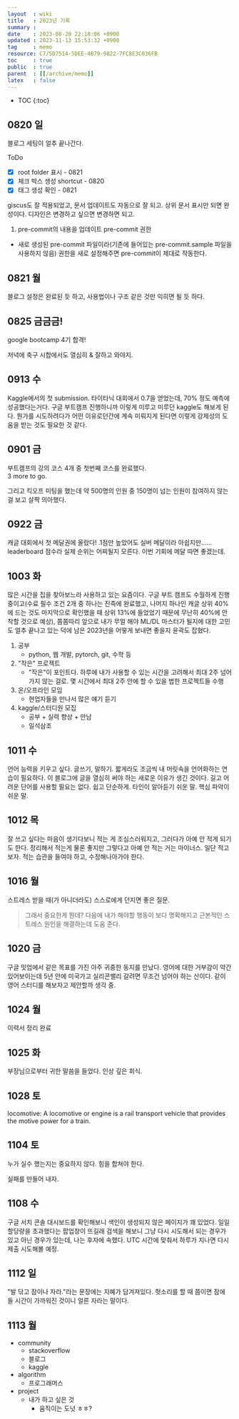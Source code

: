 ```yaml
---
layout  : wiki
title   : 2023년 기록
summary : 
date    : 2023-08-20 22:18:06 +0900
updated : 2023-11-13 15:53:32 +0900
tag     : memo
resource: C7/5D7514-5DEE-4B79-9822-7FC8E3C036FB
toc     : true
public  : true
parent  : [[/archive/memo]]
latex   : false
---
```

* TOC
{:toc}

## 0820 일
블로그 세팅이 얼추 끝나간다. 

ToDo
* [X] root folder 표시 - 0821
* [X] 체크 박스 생성 shortcut - 0820
* [X] 태그 생성 확인 - 0821

giscus도 잘 적용되었고, 문서 업데이트도 자동으로 잘 되고. 상위 문서 표시만 되면 완성이다. 디자인은 변경하고 싶으면 변경하면 되고.

1. pre-commit의 내용을 업데이트
pre-commit 권한
* 새로 생성된 pre-commit 파일이라(기존에 들어있는 pre-commit.sample 파일을 사용하지 않음) 권한을 새로 설정해주면 pre-commit이 제대로 작동한다.

## 0821 월
블로그 설정은 완료된 듯 하고, 사용법이나 구조 같은 것만 익히면 될 듯 하다.

## 0825 금금금!
google bootcamp 4기 합격!

저녁에 축구 시합에서도 열심히 & 잘하고 와야지.


## 0913 수
Kaggle에서의 첫 submission. 타이타닉 대회에서 0.7을 얻었는데, 70% 정도 예측에 성공했다는거다. 구글 부트캠프 진행하니까 이렇게 미루고 미루던 kaggle도 해보게 된다. 뭔가를 시도하려다가 어떤 이유로던간에 계속 미뤄지게 된다면 이렇게 강제성의 도움을 받는 것도 필요한 것 같다.

## 0901 금
부트캠프의 강의 코스 4개 중 첫번째 코스를 완료했다.  
3 more to go.

그리고 킥오프 미팅을 했는데 약 500명의 인원 중 150명이 넘는 인원이 참여하지 않는 걸 보고 살짝 의아했다. 

## 0922 금
캐글 대회에서 첫 메달권에 올랐다! .1점만 높았어도 실버 메달이라 아쉽지만......
leaderboard 점수라 실제 순위는 어찌될지 모른다. 이번 기회에 메달 따면 좋겠는데.

## 1003 화
많은 시간을 집을 찾아보느라 사용하고 있는 요즘이다. 구글 부트 캠프도 수월하게 진행 중이고(수료 필수 조건 2개 중 하나는 진즉에 완료했고, 나머지 하나인 캐글 상위 40%에 드는 것도 마지막으로 확인했을 때 상위 13%에 들었었기 때문에 무난히 40%에 안착할 것으로 예상), 쫌쫌따리 앞으로 내가 무얼 해야 ML/DL 마스터가 될지에 대한 고민도 얼추 끝나고 있는 덕에 남은 2023년을 어떻게 보내면 좋을지 윤곽도 잡혔다.

1. 공부
    - python, 웹 개발, pytorch, git, 수학 등
2. "작은" 프로젝트
    - "작은"이 포인트다. 하루에 내가 사용할 수 있는 시간을 고려해서 최대 2주 넘어가지 않는 걸로. 몇 시간에서 최대 2주 안에 할 수 있을 법한 프로젝트들 수행
3. 온/오프라인 모임
    - 현업자들을 만나서 많은 얘기 듣기
4. kaggle/스터디원 모집
    - 공부 + 실력 향상 + 만남
    - 일석삼조

## 1011 수
언어 능력을 키우고 싶다. 글쓰기, 말하기. 짧게라도 조금씩 내 머릿속을 언어화하는 연습이 필요하다. 이 블로그에 글을 열심히 써야 하는 새로운 이유가 생긴 것이다. 길고 어려운 단어를 사용할 필요는 없다. 쉽고 단순하게. 타인이 알아듣기 쉬운 말. 핵심 파악이 쉬운 말.  

## 1012 목
잘 쓰고 싶다는 마음이 생기다보니 적는 게 조심스러워지고, 그러다가 아예 안 적게 되기도 한다. 정리해서 적는게 물론 좋지만 그렇다고 아예 안 적는 거는 마이너스. 일단 적고 보자. 적는 습관을 들여야 하고, 수정해나아가야 한다.

## 1016 월
스트레스 받을 때(가 아니더라도) 스스로에게 던지면 좋은 질문.
> 그래서 중요한게 뭔데?
다음에 내가 해야할 행동이 보다 명확해지고 근본적인 스트레스 원인을 해결하는데 도움 준다.

## 1020 금
구글 밋업에서 같은 목표를 가진 아주 귀중한 동지를 만났다. 영어에 대한 거부감이 약간 있어보이는데 5년 안에 미국가고 실리콘밸리 갈려면 무조건 넘어야 하는 산이다. 같이 영어 스터디를 해보자고 제안할까 생각 중.

## 1024 월
이력서 정리 완료

## 1025 화
부장님으로부터 귀한 말씀을 들었다. 인상 깊은 회식.

## 1028 토
locomotive: A locomotive or engine is a rail transport vehicle that provides the motive power for a train.

## 1104 토
누가 실수 했는지는 중요하지 않다. 힘을 합쳐야 한다.

실패를 만들어 내자.

## 1108 수
구글 서치 콘솔 대시보드를 확인해보니 색인이 생성되지 않은 페이지가 꽤 있었다. 일일 할당량을 초과했다는 팝업창이 뜨길래 검색을 해보니 그냥 다시 시도해서 되는 경우가 있고 아닌 경우가 있는데, 나는 후자에 속했다. UTC 시간에 맞춰서 하루가 지나면 다시 제출 시도해볼 예정.

## 1112 일
"발 닦고 잠이나 자라."라는 문장에는 지혜가 담겨져있다. 헛소리를 할 때 쯤이면 잠에 들 시간이 가까워진 것이니 얼른 자라는 말이다.

## 1113 월
- community
    - stackoverflow
    - 블로그
    - kaggle
- algorithm
    - 프로그래머스
- project
    - 내가 하고 싶은 것
        - 움직이는 도넛 ㅎㅎ?   
